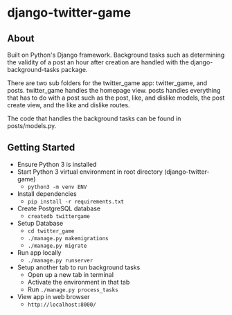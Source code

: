# django-twitter-game

## About

Built on Python's Django framework. Background tasks such as determining
the validity of a post an hour after creation are handled with the
django-background-tasks package. 

There are two sub folders for the twitter_game app:
twitter_game, and posts. twitter_game handles the
homepage view. posts handles everything that has to do with a post such
as the post, like, and dislike models, the post create view, and the
like and dislike routes. 

The code that handles the background tasks can be found in posts/models.py. 

## Getting Started 

- Ensure Python 3 is installed 
- Start Python 3 virtual environment in root directory (django-twitter-game)
    - `python3 -m venv ENV`
- Install dependencies 
    - `pip install -r requirements.txt`
- Create PostgreSQL database 
    - `createdb twittergame`
- Setup Database 
    - `cd twitter_game`
    - `./manage.py makemigrations`
    - `./manage.py migrate`
- Run app locally 
    - `./manage.py runserver`
- Setup another tab to run background tasks
    - Open up a new tab in terminal
    - Activate the environment in that tab
    - Run `./manage.py process_tasks`
- View app in web browser 
    - `http://localhost:8000/`
